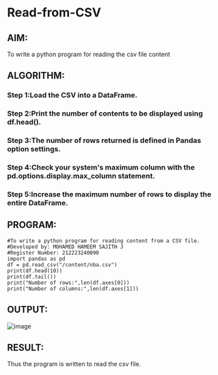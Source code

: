 # Read-from-CSV

## AIM:
To write a python program for reading the csv file content

## ALGORITHM:
### Step 1:Load the CSV into a DataFrame.
### Step 2:Print the number of contents to be displayed using df.head().
### Step 3:The number of rows returned is defined in Pandas option settings.
### Step 4:Check your system's maximum column with the pd.options.display.max_column statement.
### Step 5:Increase the maximum number of rows to display the entire DataFrame.

## PROGRAM:
```
#To write a python program for reading content from a CSV file.
#Developed by: MOHAMED HAMEEM SAJITH J
#Register Number: 212223240090
import pandas as pd
df = pd.read_csv("/content/nba.csv")
print(df.head(10))
print(df.tail())
print("Number of rows:",len(df.axes[0]))
print("Number of columns:",len(df.axes[1]))
```
## OUTPUT:
![image](https://github.com/Sajith7862/Read-from-CSV/assets/145972360/608b9686-e8ed-42d8-9877-55d5e4bb50e2)


## RESULT:

Thus the program is written to read the csv file.
